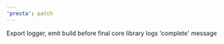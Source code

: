 ```yaml
---
'presta': patch
---
```


Export logger, emit build before final core library logs 'complete' message
